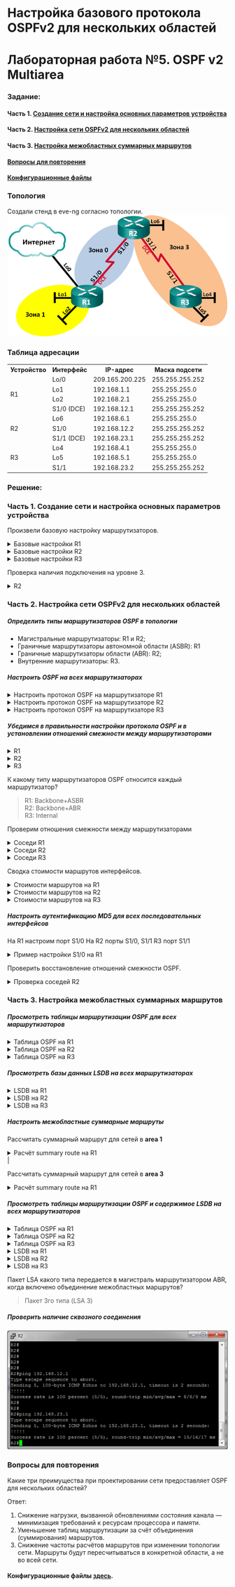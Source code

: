 # Настройка базового протокола OSPFv2 для нескольких областей
# Лабораторная работа №5. OSPF v2 Multiarea

### Задание:
#### Часть 1. [Создание сети и настройка основных параметров устройства](README.md#часть-1-создание-сети-инастройка-основных-параметров-устройства-1)
#### Часть 2. [Настройка сети OSPFv2 для нескольких областей](README.md#часть-2-настройка-сети-ospfv2-для-нескольких-областей-1)
#### Часть 3. [Настройка межобластных суммарных маршрутов](README.md#часть-3-настройка-межобластных-суммарных-маршрутов-1)
#### [Вопросы для повторения](README.md#вопросы-для-повторения-1)
#### [Конфигурационные файлы](README.md#конфигурационные-файлы-здесь)


### Топология
Создали стенд в eve-ng согласно топологии.
![network.png](network.png)

### Таблица адресации

<table>
  <tr>
    <th>Устройство</th>
    <th>Интерфейс</th>
    <th>IP-адрес</th>
    <th>Маска подсети</th>
  </tr>
  <tr>
    <td rowspan="4">R1</td>
    <td>Lo/0</td>
    <td>209.165.200.225</td>
    <td>255.255.255.252</td>
  </tr>
  <tr>
    <td>Lo1</td>
    <td>192.168.1.1</td>
    <td>255.255.255.0</td>
  </tr>
  <tr>
    <td>Lo2</td>
    <td>192.168.2.1</td>
    <td>255.255.255.0</td>
  </tr>
  <tr>
    <td>S1/0 (DCE)</td>
    <td>192.168.12.1</td>
    <td>255.255.255.252</td>
  </tr>
  <tr>
    <td rowspan="3">R2</td>
    <td>Lo6</td>
    <td>192.168.6.1</td>
    <td>255.255.255.0</td>
  </tr>
  <tr>
    <td>S1/0</td>
    <td>192.168.12.2</td>
    <td>255.255.255.252</td>
  </tr>
  <tr>
    <td>S1/1 (DCE)</td>
    <td>192.168.23.1</td>
    <td>255.255.255.252</td>
  </tr>
  <tr>
    <td rowspan="3">R3</td>
    <td>Lo4</td>
    <td>192.168.4.1</td>
    <td>255.255.255.0</td>
  </tr>
  <tr>
    <td>Lo5</td>
    <td>192.168.5.1</td>
    <td>255.255.255.0</td>
  </tr>
  <tr>
    <td>S1/1</td>
    <td>192.168.23.2</td>
    <td>255.255.255.252</td>
  </tr>
</table>

### Решение:

### Часть 1. Создание сети и настройка основных параметров устройства
Произвели базовую настройку маршрутизаторов.

<details>
 <summary>Базовые настройки R1</summary>

``` bash
Router>
Router>ena
Router#conf t
Router(config)#hostname R1
R1(config)#no logging console
R1(config)#no ip domain-lookup
R1(config)#service password-encryption 
R1(config)#enable secret class
R1(config)#line console 0
R1(config-line)#password cisco
R1(config-line)#logging synchronous
R1(config-line)#login
R1(config-line)#exit
R1(config)#line vty 0 4
R1(config-line)#password cisco
R1(config-line)#logging synchronous
R1(config-line)#login
R1(config-line)#exit
R1(config)#exit
R1#wr
Building configuration...
[OK]
R1#
R1#conf t
Enter configuration commands, one per line.  End with CNTL/Z.
R1(config)#int Lo0
R1(config-if)#ip address 209.165.200.225 255.255.255.252
R1(config-if)#no shutdown
R1(config-if)#end
R1#
R1#conf t
Enter configuration commands, one per line.  End with CNTL/Z.
R1(config)#int Lo1
R1(config-if)#ip address 192.168.1.1 255.255.255.0
R1(config-if)#no shutdown
R1(config-if)#end
R1#
R1#conf t
Enter configuration commands, one per line.  End with CNTL/Z.
R1(config)#int Lo2
R1(config-if)#ip address 192.168.2.1 255.255.255.0
R1(config-if)#no shutdown
R1(config-if)#end
R1#
R1#conf t
Enter configuration commands, one per line.  End with CNTL/Z.
R1(config)#int s1/0
R1(config-if)#ip address 192.168.12.1 255.255.255.252
R1(config-if)#clock rate 128000
R1(config-if)#no shutdown
R1(config-if)#end
R1#wr
Building configuration...
[OK]
R1#

```
</details>

<details>
 <summary>Базовые настройки R2</summary>

``` bash
Router>
Router>ena
Router#conf t
Router(config)#hostname R2
R2(config)#no logging console
R2(config)#no ip domain-lookup
R2(config)#service password-encryption 
R2(config)#enable secret class
R2(config)#line console 0
R2(config-line)#password cisco
R2(config-line)#logging synchronous
R2(config-line)#login
R2(config-line)#exit
R2(config)#line vty 0 4
R2(config-line)#password cisco
R2(config-line)#logging synchronous
R2(config-line)#login
R2(config-line)#exit
R2(config)#exit
R2#wr
Building configuration...
[OK]
R2#
R2#conf t
Enter configuration commands, one per line.  End with CNTL/Z.
R2(config)#int Lo6
R2(config-if)#ip address 192.168.6.1 255.255.255.0
R2(config-if)#no shutdown
R2(config-if)#end
R2#conf t
Enter configuration commands, one per line.  End with CNTL/Z.
R2(config)#int S1/0
R2(config-if)#ip address 192.168.12.2 255.255.255.252
R2(config-if)#no shutdown
R2(config-if)#end
R2#conf t
Enter configuration commands, one per line.  End with CNTL/Z.
R2(config)#int s1/1
R2(config-if)#ip address 192.168.23.1 255.255.255.252
R2(config-if)#clock rate 128000
R2(config-if)#no shutdown
R2(config-if)#end
R2#wr
Building configuration...
[OK]
R2#

```
</details>

<details>
 <summary>Базовые настройки R3</summary>

``` bash
Router>
Router>ena
Router#conf t
Enter configuration commands, one per line.  End with CNTL/Z.
Router(config)#hostname R3
R3(config)#no logging console
R3(config)#no ip domain-lookup
R3(config)#service password-encryption 
R3(config)#enable secret class
R3(config)#line console 0
R3(config-line)#password cisco
R3(config-line)#logging synchronous
R3(config-line)#login
R3(config-line)#exit
R3(config)#line vty 0 4
R3(config-line)#password cisco
R3(config-line)#logging synchronous
R3(config-line)#login
R3(config-line)#exit
R3(config)#exit
R3#wr
Building configuration...
[OK]
R3#
R3#conf t
Enter configuration commands, one per line.  End with CNTL/Z.
R3(config)#int Lo4
R3(config-if)#ip address 192.168.4.1 255.255.255.0
R3(config-if)#no shutdown
R3(config-if)#end
R3#
R3#conf t
Enter configuration commands, one per line.  End with CNTL/Z.
R3(config)#int Lo5
R3(config-if)#ip address 192.168.5.1 255.255.255.0
R3(config-if)#no shutdown
R3(config-if)#end
R3#
R3#conf t
Enter configuration commands, one per line.  End with CNTL/Z.
R3(config)#int s1/1
R3(config-if)#ip address 192.168.23.2 255.255.255.252
R3(config-if)#no shutdown
R3(config-if)#end
R3#wr
Building configuration...
[OK]
R3#

```
</details>

Проверка наличия подключения на уровне 3.

<details>
 <summary>R2</summary>

``` bash

R2>ping 192.168.12.1
Success rate is 100 percent (5/5), round-trip min/avg/max = 5/8/9 ms

R2>ping 192.168.23.2
Success rate is 100 percent (5/5), round-trip min/avg/max = 8/8/9 ms
R2>

```
</details>

### Часть 2. Настройка сети OSPFv2 для нескольких областей

##### *Определить типы маршрутизаторов OSPF в топологии*

- Магистральные маршрутизаторы: R1 и R2;
- Граничные маршрутизаторы автономной области (ASBR): R1
- Граничные маршрутизаторы области (ABR): R2;
- Внутренние маршрутизаторы: R3.

##### *Настроить OSPF на всех маршрутизаторах*
<details>
 <summary>Настроить протокол OSPF на маршрутизаторе R1</summary>

Сделаю по-умолчанию все интерфейсы роутера пассивными, затем исключу из пассивного режима только S1/0.

``` bash
R1#conf t
Enter configuration commands, one per line.  End with CNTL/Z.
R1(config)#router ospf 1
R1(config-router)#router-id 1.1.1.1
R1(config-router)#network 192.168.1.0 0.0.0.255 area 1
R1(config-router)#network 192.168.2.0 0.0.0.255 area 1
R1(config-router)#network 192.168.12.0 0.0.0.3 area 0
R1(config-router)#passive-interface default
R1(config-router)#no passive-interface s1/0
R1(config-router)#default-information originate
R1(config-router)#exit
R1(config)#ip route 0.0.0.0 0.0.0.0 loopback1
%Default route without gateway, if not a point-to-point interface, may impact performance
R1(config)#end
R1#wr
Building configuration...
[OK]

```
</details>

<details>
 <summary>Настроить протокол OSPF на маршрутизаторе R2</summary>

 Все интерфейсы роутера пассивные, кроме S1/0 и S1/1.

``` bash
R2#conf t
Enter configuration commands, one per line.  End with CNTL/Z.
R2(config)#router ospf 1
R2(config-router)#router-id 2.2.2.2
R2(config-router)#passive-interface default
R2(config-router)#network 192.168.6.0 0.0.0.255 area 3
R2(config-router)#network 192.168.12.0 0.0.0.3 area 0
R2(config-router)#network 192.168.23.0 0.0.0.3 area 3
R2(config-router)#no passive-interface s1/0
R2(config-router)#no passive-interface s1/1
R2(config-router)#end
R2#wr

```
 </details>

 <details>
 <summary>Настроить протокол OSPF на маршрутизаторе R3</summary>

Все интерфейсы роутера пассивные, кроме S1/1.

``` bash
R3#conf t
Enter configuration commands, one per line.  End with CNTL/Z.
R3(config)#router ospf 1
R3(config-router)#router-id 3.3.3.3
R3(config-router)#passive-interface default
R3(config-router)#network 192.168.4.0 0.0.0.255 area 3
R3(config-router)#network 192.168.5.0 0.0.0.255 area 3
R3(config-router)#network 192.168.23.0 0.0.0.3 area 3
R3(config-router)#no passive-interface s1/1
R3(config-router)#end
R3#wr
```
 </details>

##### *Убедимся в правильности настройки протокола OSPF и в установлении отношений смежности между маршрутизаторами*

<details>
 <summary>R1</summary>

``` bash
R1#show ip protocols
*** IP Routing is NSF aware ***

Routing Protocol is "ospf 1"
  
  Router ID 1.1.1.1
  It is an area border and autonomous system boundary router
 Redistributing External Routes from,
  Number of areas in this router is 2. 2 normal 0 stub 0 nssa
  Maximum path: 4
  Routing for Networks:
    192.168.1.0 0.0.0.255 area 1
    192.168.2.0 0.0.0.255 area 1
    192.168.12.0 0.0.0.3 area 0
  Passive Interface(s):
    Ethernet0/0
    Ethernet0/1
    Ethernet0/2
    Ethernet0/3
    Serial1/1
    Serial1/2
    Serial1/3
    Loopback0
    Loopback1
    Loopback2
    RG-AR-IF-INPUT1
    VoIP-Null0
  Routing Information Sources:
    Gateway         Distance      Last Update
    2.2.2.2              110      00:04:35
  Distance: (default is 110)
```
 </details>

 <details>
 <summary>R2</summary>

``` bash
R2#show ip protocols
*** IP Routing is NSF aware ***

Routing Protocol is "ospf 1"
  Outgoing update filter list for all interfaces is not set
  Incoming update filter list for all interfaces is not set
  Router ID 2.2.2.2
  It is an area border router
  Number of areas in this router is 2. 2 normal 0 stub 0 nssa
  Maximum path: 4
  Routing for Networks:
    192.168.6.0 0.0.0.255 area 3
    192.168.12.0 0.0.0.3 area 0
    192.168.23.0 0.0.0.3 area 3
  Passive Interface(s):
    Ethernet0/0
    Ethernet0/1
    Ethernet0/2
    Ethernet0/3
    Serial1/2
    Serial1/3
    Loopback6
    RG-AR-IF-INPUT1
    VoIP-Null0
  Routing Information Sources:
    Gateway         Distance      Last Update
    3.3.3.3              110      00:06:39
    1.1.1.1              110      00:10:37
  Distance: (default is 110)
```
 </details>

 <details>
 <summary>R3</summary>

``` bash
R3#show ip protocols
*** IP Routing is NSF aware ***

Routing Protocol is "ospf 1"
  Outgoing update filter list for all interfaces is not set
  Incoming update filter list for all interfaces is not set
  Router ID 3.3.3.3
  Number of areas in this router is 1. 1 normal 0 stub 0 nssa
  Maximum path: 4
  Routing for Networks:
    192.168.4.0 0.0.0.255 area 3
    192.168.5.0 0.0.0.255 area 3
    192.168.23.0 0.0.0.3 area 3
  Passive Interface(s):
    Ethernet0/0
    Ethernet0/1
    Ethernet0/2
    Ethernet0/3
    Serial1/0
    Serial1/2
    Serial1/3
    Loopback4
    Loopback5
    RG-AR-IF-INPUT1
    VoIP-Null0
  Routing Information Sources:
    Gateway         Distance      Last Update
    1.1.1.1              110      00:08:52
    2.2.2.2              110      00:08:52
  Distance: (default is 110)
```
 </details>

 К какому типу маршрутизаторов OSPF относится каждый маршрутизатор?
 > R1: Backbone+ASBR \
 R2: Backbone+ABR \
 R3: Internal

Проверим отношения смежности между маршрутизаторами

<details>
 <summary>Соседи R1</summary>

``` bash
R1#show ip ospf neighbor

Neighbor ID     Pri   State           Dead Time   Address         Interface
2.2.2.2           0   FULL/  -        00:00:30    192.168.12.2    Serial1/0
```
 </details>

 <details>
 <summary>Соседи R2</summary>

``` bash
R2#show ip ospf neighbor

Neighbor ID     Pri   State           Dead Time   Address         Interface
1.1.1.1           0   FULL/  -        00:00:36    192.168.12.1    Serial1/0
3.3.3.3           0   FULL/  -        00:00:37    192.168.23.2    Serial1/1
```
 </details>

 <details>
 <summary>Соседи R3</summary>

``` bash
R3#show ip ospf neighbor

Neighbor ID     Pri   State           Dead Time   Address         Interface
2.2.2.2           0   FULL/  -        00:00:32    192.168.23.1    Serial1/1
```
 </details>

Cводка стоимости маршрутов интерфейсов.

<details>
 <summary>Стоимости маршрутов на R1</summary>

``` bash
R1#show ip ospf interface brief
Interface    PID   Area            IP Address/Mask    Cost  State Nbrs F/C
Se1/0        1     0               192.168.12.1/30    64    P2P   1/1
Se1/1        1     0               192.168.12.1/30    64    DOWN  0/0
Lo1          1     1               192.168.1.1/24     1     LOOP  0/0
Lo2          1     1               192.168.2.1/24     1     LOOP  0/0
```
</details>

<details>
 <summary>Стоимости маршрутов на R2</summary>

``` bash
R2#show ip ospf interface brief
Interface    PID   Area            IP Address/Mask    Cost  State Nbrs F/C
Se1/0        1     0               192.168.12.2/30    64    P2P   1/1
Lo6          1     3               192.168.6.1/24     1     LOOP  0/0
Se1/1        1     3               192.168.23.1/30    64    P2P   1/1
```
</details>

<details>
 <summary>Стоимости маршрутов на R3</summary>

``` bash
R3#show ip ospf interface brief
Interface    PID   Area            IP Address/Mask    Cost  State Nbrs F/C
Lo4          1     3               192.168.4.1/24     1     LOOP  0/0
Lo5          1     3               192.168.5.1/24     1     LOOP  0/0
Se1/1        1     3               192.168.23.2/30    64    P2P   1/1
```
</details>

##### *Настроить аутентификацию MD5 для всех последовательных интерфейсов*

На R1 настроим порт S1/0
На R2 порты S1/0, S1/1
R3 порт S1/1

<details>
 <summary>Пример настройки S1/0 на R1</summary>

``` bash
R1#conf t
R1(config)#int s1/0
R1(config-if)#ip ospf authentication message-digest
R1(config-if)#ip ospf message-digest-key 1 md5 Cisco123
R1(config-if)#end

```
</details>

Проверить восстановление отношений смежности OSPF.

<details>
 <summary>Проверка соседей R2</summary>

 ``` bash
 R2#sh ip ospf neighbor

Neighbor ID     Pri   State           Dead Time   Address         Interface
1.1.1.1           0   FULL/  -        00:00:37    192.168.12.1    Serial1/0
3.3.3.3           0   FULL/  -        00:00:33    192.168.23.2    Serial1/1
 ```
  </details>

### Часть 3. Настройка межобластных суммарных маршрутов

##### *Просмотреть таблицы маршрутизации OSPF для всех маршрутизаторов*

<details>
 <summary>Таблица OSPF на R1</summary>

``` bash
R1#show ip route ospf

Gateway of last resort is 0.0.0.0 to network 0.0.0.0

      192.168.4.0/32 is subnetted, 1 subnets
O IA     192.168.4.1 [110/129] via 192.168.12.2, 00:07:49, Serial1/0
      192.168.5.0/32 is subnetted, 1 subnets
O IA     192.168.5.1 [110/129] via 192.168.12.2, 00:07:49, Serial1/0
      192.168.6.0/32 is subnetted, 1 subnets
O IA     192.168.6.1 [110/65] via 192.168.12.2, 00:07:49, Serial1/0
      192.168.23.0/30 is subnetted, 1 subnets
O IA     192.168.23.0 [110/128] via 192.168.12.2, 00:07:49, Serial1/0

```
</details>

<details>
 <summary>Таблица OSPF на R2</summary>

``` bash
R2#show ip route ospf

Gateway of last resort is 192.168.12.1 to network 0.0.0.0

O*E2  0.0.0.0/0 [110/1] via 192.168.12.1, 00:09:47, Serial1/0
      192.168.1.0/32 is subnetted, 1 subnets
O IA     192.168.1.1 [110/65] via 192.168.12.1, 00:09:46, Serial1/0
      192.168.2.0/32 is subnetted, 1 subnets
O IA     192.168.2.1 [110/65] via 192.168.12.1, 00:09:46, Serial1/0
      192.168.4.0/32 is subnetted, 1 subnets
O        192.168.4.1 [110/65] via 192.168.23.2, 00:09:47, Serial1/1
      192.168.5.0/32 is subnetted, 1 subnets
O        192.168.5.1 [110/65] via 192.168.23.2, 00:09:47, Serial1/1

```
</details>

<details>
 <summary>Таблица OSPF на R3</summary>

``` bash
R3#show ip route ospf

Gateway of last resort is 192.168.23.1 to network 0.0.0.0

O*E2  0.0.0.0/0 [110/1] via 192.168.23.1, 00:10:32, Serial1/1
      192.168.1.0/32 is subnetted, 1 subnets
O IA     192.168.1.1 [110/129] via 192.168.23.1, 00:10:30, Serial1/1
      192.168.2.0/32 is subnetted, 1 subnets
O IA     192.168.2.1 [110/129] via 192.168.23.1, 00:10:30, Serial1/1
      192.168.6.0/32 is subnetted, 1 subnets
O        192.168.6.1 [110/65] via 192.168.23.1, 00:10:37, Serial1/1
      192.168.12.0/30 is subnetted, 1 subnets
O IA     192.168.12.0 [110/128] via 192.168.23.1, 00:10:32, Serial1/1

```
</details>

##### *Просмотреть базы данных LSDB на всех маршрутизаторах*

<details>
 <summary>LSDB на R1</summary>

``` bash
R1#show ip ospf database

            OSPF Router with ID (1.1.1.1) (Process ID 1)

                Router Link States (Area 0)

Link ID         ADV Router      Age         Seq#       Checksum Link count
1.1.1.1         1.1.1.1         803         0x80000003 0x00485E 2
2.2.2.2         2.2.2.2         827         0x80000002 0x00E3C0 2

                Summary Net Link States (Area 0)

Link ID         ADV Router      Age         Seq#       Checksum
192.168.1.1     1.1.1.1         818         0x80000001 0x00AE1E
192.168.2.1     1.1.1.1         818         0x80000001 0x00A328
192.168.4.1     2.2.2.2         821         0x80000001 0x00F193
192.168.5.1     2.2.2.2         821         0x80000001 0x00E69D
192.168.6.1     2.2.2.2         821         0x80000001 0x00596A
192.168.23.0    2.2.2.2         821         0x80000001 0x000E69

                Router Link States (Area 1)

Link ID         ADV Router      Age         Seq#       Checksum Link count
1.1.1.1         1.1.1.1         828         0x80000002 0x009CA0 2

                Summary Net Link States (Area 1)

Link ID         ADV Router      Age         Seq#       Checksum
192.168.4.1     1.1.1.1         798         0x80000001 0x0092B6
192.168.5.1     1.1.1.1         798         0x80000001 0x0087C0
192.168.6.1     1.1.1.1         798         0x80000001 0x00F98D
192.168.12.0    1.1.1.1         818         0x80000001 0x00A5E0
192.168.23.0    1.1.1.1         798         0x80000001 0x00AE8C

                Type-5 AS External Link States

Link ID         ADV Router      Age         Seq#       Checksum Tag
0.0.0.0         1.1.1.1         832         0x80000001 0x001D91 1
```
 </details>

<details>
 <summary>LSDB на R2</summary>

``` bash
R2#show ip ospf database

            OSPF Router with ID (2.2.2.2) (Process ID 1)

                Router Link States (Area 0)

Link ID         ADV Router      Age         Seq#       Checksum Link count
1.1.1.1         1.1.1.1         810         0x80000003 0x00485E 2
2.2.2.2         2.2.2.2         833         0x80000002 0x00E3C0 2

                Summary Net Link States (Area 0)

Link ID         ADV Router      Age         Seq#       Checksum
192.168.1.1     1.1.1.1         826         0x80000001 0x00AE1E
192.168.2.1     1.1.1.1         826         0x80000001 0x00A328
192.168.4.1     2.2.2.2         826         0x80000001 0x00F193
192.168.5.1     2.2.2.2         826         0x80000001 0x00E69D
192.168.6.1     2.2.2.2         826         0x80000001 0x00596A
192.168.23.0    2.2.2.2         826         0x80000001 0x000E69

                Router Link States (Area 3)

Link ID         ADV Router      Age         Seq#       Checksum Link count
2.2.2.2         2.2.2.2         833         0x80000002 0x007491 3
3.3.3.3         3.3.3.3         832         0x80000002 0x00F989 4

                Summary Net Link States (Area 3)

Link ID         ADV Router      Age         Seq#       Checksum
192.168.1.1     2.2.2.2         825         0x80000001 0x001375
192.168.2.1     2.2.2.2         825         0x80000001 0x00087F
192.168.12.0    2.2.2.2         826         0x80000001 0x0087FA

                Summary ASB Link States (Area 3)

Link ID         ADV Router      Age         Seq#       Checksum
1.1.1.1         2.2.2.2         826         0x80000001 0x00935C

                Type-5 AS External Link States

Link ID         ADV Router      Age         Seq#       Checksum Tag
0.0.0.0         1.1.1.1         839         0x80000001 0x001D91 1
```
 </details>

 <details>
 <summary>LSDB на R3</summary>

``` bash
R3#show ip ospf database

            OSPF Router with ID (3.3.3.3) (Process ID 1)

                Router Link States (Area 3)

Link ID         ADV Router      Age         Seq#       Checksum Link count
2.2.2.2         2.2.2.2         840         0x80000002 0x007491 3
3.3.3.3         3.3.3.3         837         0x80000002 0x00F989 4

                Summary Net Link States (Area 3)

Link ID         ADV Router      Age         Seq#       Checksum
192.168.1.1     2.2.2.2         832         0x80000001 0x001375
192.168.2.1     2.2.2.2         832         0x80000001 0x00087F
192.168.12.0    2.2.2.2         833         0x80000001 0x0087FA

                Summary ASB Link States (Area 3)

Link ID         ADV Router      Age         Seq#       Checksum
1.1.1.1         2.2.2.2         833         0x80000001 0x00935C

                Type-5 AS External Link States

Link ID         ADV Router      Age         Seq#       Checksum Tag
0.0.0.0         1.1.1.1         845         0x80000001 0x001D91 1
```
 </details>

 ##### *Настроить межобластные суммарные маршруты*


Рассчитать суммарный маршрут для сетей в __area 1__

<details>
 <summary>Расчёт summary route на R1</summary>

``` bash
В зоне 1 две подсети 192.168.1.0/24 и 192.168.2.0/24.
Можно объединить в одну 192.168.0.0/22 
Это и будет суммарным маршрутом для area 1.
```
```
c
R1#conf t
R1(config)#router ospf 1
R1(config-router)#area 1 range 192.168.0.0 255.255.252.0

```
</details>
|

Рассчитать суммарный маршрут для сетей в __area 3__

<details>
 <summary>Расчёт summary route на R1</summary>

``` bash
В зоне 3 четыре подсети 
192.168.4.0/24
192.168.5.0/24
192.168.6.0/24
192.168.23.0/30

Первые три подсети можно объединить в одну с маской 255.255.252.0
В итоге, ABR роутер R2 будет анонсировать две подсети зоны 3:
192.168.4.0/22
192.168.23.0/30
```
``` bash
R2#conf t
Enter configuration commands, one per line.  End with CNTL/Z.
R2(config)#router os
R2(config)#router ospf 1
R2(config-router)#area 3 range 192.168.4.0 255.255.252.0
```
 </details>

##### *Просмотреть таблицы маршрутизации OSPF и содержимое LSDB на всех маршрутизаторов*

<details>
 <summary>Таблица OSPF на R1</summary>

``` bash
R1#sh ip route ospf

Gateway of last resort is 0.0.0.0 to network 0.0.0.0

O     192.168.0.0/22 is a summary, 00:22:55, Null0
O IA  192.168.4.0/22 [110/65] via 192.168.12.2, 00:07:21, Serial1/0
      192.168.23.0/30 is subnetted, 1 subnets
O IA     192.168.23.0 [110/128] via 192.168.12.2, 00:22:55, Serial1/0
```
</details>

<details>
 <summary>Таблица OSPF на R2</summary>

``` bash
R2#show ip route ospf

Gateway of last resort is 192.168.12.1 to network 0.0.0.0

O*E2  0.0.0.0/0 [110/1] via 192.168.12.1, 00:00:59, Serial1/0
O IA  192.168.0.0/22 [110/65] via 192.168.12.1, 00:00:59, Serial1/0
O     192.168.4.0/22 is a summary, 00:00:59, Null0
      192.168.4.0/32 is subnetted, 1 subnets
O        192.168.4.1 [110/65] via 192.168.23.2, 00:00:59, Serial1/1
      192.168.5.0/32 is subnetted, 1 subnets
O        192.168.5.1 [110/65] via 192.168.23.2, 00:00:59, Serial1/1
```
</details>

<details>
 <summary>Таблица OSPF на R3</summary>

``` bash
R3#sh ip route ospf

Gateway of last resort is 192.168.23.1 to network 0.0.0.0

O*E2  0.0.0.0/0 [110/1] via 192.168.23.1, 00:29:54, Serial1/1
O IA  192.168.0.0/22 [110/129] via 192.168.23.1, 00:25:13, Serial1/1
      192.168.6.0/32 is subnetted, 1 subnets
O        192.168.6.1 [110/65] via 192.168.23.1, 00:29:59, Serial1/1
      192.168.12.0/30 is subnetted, 1 subnets
O IA     192.168.12.0 [110/128] via 192.168.23.1, 00:29:54, Serial1/1
```
</details>

<details>
 <summary>LSDB на R1</summary>

``` bash
R1#sh ip ospf database

            OSPF Router with ID (1.1.1.1) (Process ID 1)

                Router Link States (Area 0)

Link ID         ADV Router      Age         Seq#       Checksum Link count
1.1.1.1         1.1.1.1         64          0x80000004 0x00465F 2
2.2.2.2         2.2.2.2         285         0x80000003 0x00E1C1 2

                Summary Net Link States (Area 0)

Link ID         ADV Router      Age         Seq#       Checksum
192.168.0.0     1.1.1.1         1801        0x80000001 0x00B41D
192.168.4.0     2.2.2.2         868         0x80000001 0x006A5F
192.168.23.0    2.2.2.2         23          0x80000002 0x000C6A

                Router Link States (Area 1)

Link ID         ADV Router      Age         Seq#       Checksum Link count
1.1.1.1         1.1.1.1         64          0x80000003 0x009AA1 2

                Summary Net Link States (Area 1)

Link ID         ADV Router      Age         Seq#       Checksum
192.168.4.0     1.1.1.1         867         0x80000001 0x000B82
192.168.12.0    1.1.1.1         64          0x80000002 0x00A3E1
192.168.23.0    1.1.1.1         64          0x80000002 0x00AC8D

                Type-5 AS External Link States

Link ID         ADV Router      Age         Seq#       Checksum Tag
0.0.0.0         1.1.1.1         64          0x80000002 0x001B92 1
```
</details>
<details>
 <summary>LSDB на R2</summary>

``` bash
R2#sh ip ospf database

            OSPF Router with ID (2.2.2.2) (Process ID 1)

                Router Link States (Area 0)

Link ID         ADV Router      Age         Seq#       Checksum Link count
1.1.1.1         1.1.1.1         113         0x80000004 0x00465F 2
2.2.2.2         2.2.2.2         332         0x80000003 0x00E1C1 2

                Summary Net Link States (Area 0)

Link ID         ADV Router      Age         Seq#       Checksum
192.168.0.0     1.1.1.1         1850        0x80000001 0x00B41D
192.168.4.0     2.2.2.2         914         0x80000001 0x006A5F
192.168.23.0    2.2.2.2         69          0x80000002 0x000C6A

                Router Link States (Area 3)

Link ID         ADV Router      Age         Seq#       Checksum Link count
2.2.2.2         2.2.2.2         332         0x80000003 0x007292 3
3.3.3.3         3.3.3.3         99          0x80000003 0x00F78A 4

                Summary Net Link States (Area 3)

Link ID         ADV Router      Age         Seq#       Checksum
192.168.0.0     2.2.2.2         1849        0x80000001 0x001974
192.168.12.0    2.2.2.2         69          0x80000002 0x0085FB

                Summary ASB Link States (Area 3)

Link ID         ADV Router      Age         Seq#       Checksum
1.1.1.1         2.2.2.2         69          0x80000002 0x00915D

                Type-5 AS External Link States

Link ID         ADV Router      Age         Seq#       Checksum Tag
0.0.0.0         1.1.1.1         113         0x80000002 0x001B92 1
```
</details>
<details>
 <summary>LSDB на R3</summary>

``` bash
R3#sh ip route ospf
Codes: L - local, C - connected, S - static, R - RIP, M - mobile, B - BGP
       D - EIGRP, EX - EIGRP external, O - OSPF, IA - OSPF inter area
       N1 - OSPF NSSA external type 1, N2 - OSPF NSSA external type 2
       E1 - OSPF external type 1, E2 - OSPF external type 2
       i - IS-IS, su - IS-IS summary, L1 - IS-IS level-1, L2 - IS-IS level-2
       ia - IS-IS inter area, * - candidate default, U - per-user static route
       o - ODR, P - periodic downloaded static route, H - NHRP, l - LISP
       + - replicated route, % - next hop override

Gateway of last resort is 192.168.23.1 to network 0.0.0.0

O*E2  0.0.0.0/0 [110/1] via 192.168.23.1, 00:29:54, Serial1/1
O IA  192.168.0.0/22 [110/129] via 192.168.23.1, 00:25:13, Serial1/1
      192.168.6.0/32 is subnetted, 1 subnets
O        192.168.6.1 [110/65] via 192.168.23.1, 00:29:59, Serial1/1
      192.168.12.0/30 is subnetted, 1 subnets
O IA     192.168.12.0 [110/128] via 192.168.23.1, 00:29:54, Serial1/1
R3#
R3#sh ip os
R3#sh ip ospf da
R3#sh ip osp
R3#sh ip ospf data
R3#sh ip ospf database

            OSPF Router with ID (3.3.3.3) (Process ID 1)

                Router Link States (Area 3)

Link ID         ADV Router      Age         Seq#       Checksum Link count
2.2.2.2         2.2.2.2         364         0x80000003 0x007292 3
3.3.3.3         3.3.3.3         129         0x80000003 0x00F78A 4

                Summary Net Link States (Area 3)

Link ID         ADV Router      Age         Seq#       Checksum
192.168.0.0     2.2.2.2         1881        0x80000001 0x001974
192.168.12.0    2.2.2.2         102         0x80000002 0x0085FB

                Summary ASB Link States (Area 3)

Link ID         ADV Router      Age         Seq#       Checksum
1.1.1.1         2.2.2.2         102         0x80000002 0x00915D

                Type-5 AS External Link States

Link ID         ADV Router      Age         Seq#       Checksum Tag
0.0.0.0         1.1.1.1         145         0x80000002 0x001B92 1
```
</details>

Пакет LSA какого типа передается в магистраль маршрутизатором ABR, когда включено объединение межобластных маршрутов?
> Пакет 3го типа (LSA 3)

##### *Проверить наличие сквозного соединения*

![ping](ping.png)

### Вопросы для повторения
Какие три преимущества при проектировании сети предоставляет OSPF для нескольких областей?

Ответ:

1. Снижение нагрузки, вызванной обновлениями состояния канала — минимизация требований к ресурсам процессора и памяти.
2. Уменьшение таблиц маршрутизации за счёт объединения (суммирования) маршрутов.
3. Снижение частоты расчётов маршрутов при изменении топологии сети. Маршруты будут пересчитываться в конкретной области, а не во всей сети.

#### Конфигурационные файлы [здесь](config/).